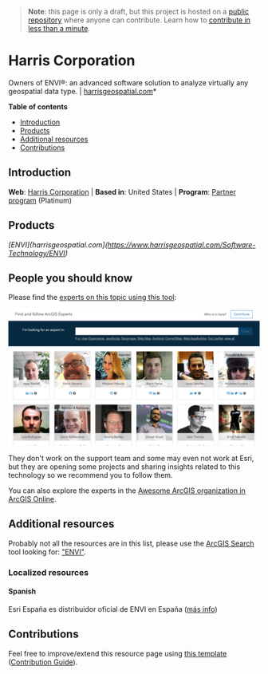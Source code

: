 > **Note**: this page is only a draft, but this project is hosted on a [public repository](https://github.com/hhkaos/awesome-arcgis) where anyone can contribute. Learn how to [contribute in less than a minute](https://github.com/hhkaos/awesome-arcgis/blob/master/CONTRIBUTING.md#contributions).

# Harris Corporation

Owners of ENVI®: an advanced software solution to analyze virtually any geospatial data type.  | [harrisgeospatial.com](https://www.harrisgeospatial.com)*

<!-- START doctoc generated TOC please keep comment here to allow auto update -->
<!-- DON'T EDIT THIS SECTION, INSTEAD RE-RUN doctoc TO UPDATE -->
**Table of contents**

- [Introduction](#introduction)
- [Products](#products)
- [Additional resources](#additional-resources)
- [Contributions](#contributions)

<!-- END doctoc generated TOC please keep comment here to allow auto update -->

## Introduction

**Web**: [Harris Corporation](https://partners.esri.com/PartnerDetail?id=a2T39000001dNCnEAM) | **Based in**: United States | **Program**: [Partner program](../../programs/partner-program/README.md) (Platinum)


## Products

*[ENVI](harrisgeospatial.com](https://www.harrisgeospatial.com/Software-Technology/ENVI)*

## People you should know

Please find the [experts on this topic using this tool](https://esri-es.github.io/arcgis-experts/?topic=ENVI):

[![ArcGIS Experts Tool Screenshot](https://github.com/esri-es/arcgis-experts/blob/master/assets/imgs/arcgis-experts-tool.png?raw=true)](https://esri-es.github.io/arcgis-experts/?topic=ENVI)

They don't work on the support team and some may even not work at Esri,
but they are opening some projects and sharing insights related to this
technology so we recommend you to follow them.

You can also explore the experts in the [Awesome ArcGIS organization in ArcGIS Online](https://awesome-arcgis.maps.arcgis.com/home/group.html?id=f3807dde35134fb5b5f0cdc9b1b506f0&start=1&view=list#content).

## Additional resources

Probably not all the resources are in this list, please use the [ArcGIS Search](https://esri-es.github.io/arcgis-search/) tool looking for: ["ENVI"](https://esri-es.github.io/arcgis-search/?search="ENVI"&utm_campaign=awesome-list&utm_source=awesome-list&utm_medium=page).

### Localized resources

#### Spanish

Esri España es distribuidor oficial de ENVI en España ([más info](https://esri-es.github.io/arcgis-search/?amp%3Butm_source=opensearch&search=envi+site%3Aesri.es))

## Contributions

Feel free to improve/extend this resource page using [this template](https://github.com/hhkaos/awesome-arcgis/blob/master/templates/PARTNER_PAGE_TEMPLATE.md) ([Contribution Guide](https://github.com/hhkaos/awesome-arcgis/blob/master/CONTRIBUTING.md)).
